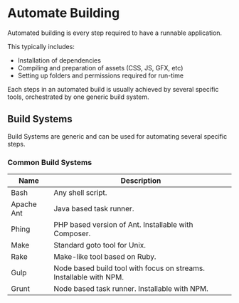 # Automate Building

Automated building is every step required to have a runnable application.

This typically includes:
  - Installation of dependencies
  - Compiling and preparation of assets (CSS, JS, GFX, etc)
  - Setting up folders and permissions required for run-time

Each steps in an automated build is usually achieved by several specific tools, orchestrated by one generic build system.

## Build Systems

Build Systems are generic and can be used for automating several specific steps.

### Common Build Systems

Name       | Description
---------- | ---------------
Bash       | Any shell script.
Apache Ant | Java based task runner.
Phing      | PHP based version of Ant. Installable with Composer.
Make       | Standard goto tool for Unix.
Rake       | Make-like tool based on Ruby.
Gulp       | Node based build tool with focus on streams. Installable with NPM.
Grunt      | Node based task runner. Installable with NPM.
